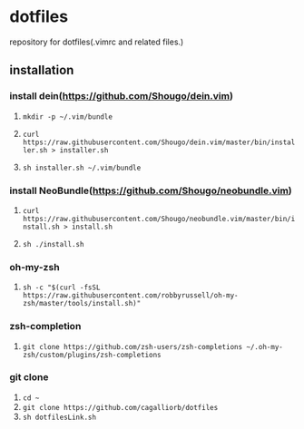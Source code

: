 # dotfiles
repository for dotfiles(.vimrc and related files.)

## installation
### install dein(https://github.com/Shougo/dein.vim)
1. `mkdir -p ~/.vim/bundle`
        
2. `curl https://raw.githubusercontent.com/Shougo/dein.vim/master/bin/installer.sh > installer.sh`

3. `sh installer.sh ~/.vim/bundle`

### install NeoBundle(https://github.com/Shougo/neobundle.vim)
1. `curl https://raw.githubusercontent.com/Shougo/neobundle.vim/master/bin/install.sh > install.sh`

2. `sh ./install.sh`

### oh-my-zsh
1. `sh -c "$(curl -fsSL https://raw.githubusercontent.com/robbyrussell/oh-my-zsh/master/tools/install.sh)"`

### zsh-completion
1. `git clone https://github.com/zsh-users/zsh-completions ~/.oh-my-zsh/custom/plugins/zsh-completions`

### git clone
1. `cd ~`
2. `git clone https://github.com/cagalliorb/dotfiles`
3. `sh dotfilesLink.sh`
